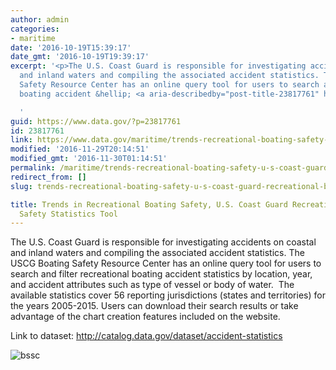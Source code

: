```yaml
---
author: admin
categories:
- maritime
date: '2016-10-19T15:39:17'
date_gmt: '2016-10-19T19:39:17'
excerpt: '<p>The U.S. Coast Guard is responsible for investigating accidents on coastal
  and inland waters and compiling the associated accident statistics. The USCG Boating
  Safety Resource Center has an online query tool for users to search and filter recreational
  boating accident &hellip; <a aria-describedby="post-title-23817761" href="https://www.data.gov/maritime/trends-recreational-boating-safety-u-s-coast-guard-recreational-boating-safety-statistics-tool/">Continued</a></p>

  '
guid: https://www.data.gov/?p=23817761
id: 23817761
link: https://www.data.gov/maritime/trends-recreational-boating-safety-u-s-coast-guard-recreational-boating-safety-statistics-tool/
modified: '2016-11-29T20:14:51'
modified_gmt: '2016-11-30T01:14:51'
permalink: /maritime/trends-recreational-boating-safety-u-s-coast-guard-recreational-boating-safety-statistics-tool/
redirect_from: []
slug: trends-recreational-boating-safety-u-s-coast-guard-recreational-boating-safety-statistics-tool

title: Trends in Recreational Boating Safety, U.S. Coast Guard Recreational Boating
  Safety Statistics Tool
---
```

The U.S. Coast Guard is responsible for investigating accidents on coastal and inland waters and compiling the associated accident statistics. The USCG Boating Safety Resource Center has an online query tool for users to search and filter recreational boating accident statistics by location, year, and accident attributes such as type of vessel or body of water.  The available statistics cover 56 reporting jurisdictions (states and territories) for the years 2005-2015. Users can download their search results or take advantage of the chart creation features included on the website.


Link to dataset: <http://catalog.data.gov/dataset/accident-statistics>  


![bssc](https://s3.amazonaws.com/bsp-ocsit-prod-east-appdata/datagov/wordpress/2016/10/bssc.png)


